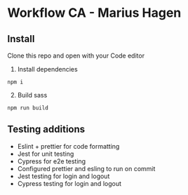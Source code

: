 # Workflow CA - Marius Hagen

## Install

Clone this repo and open with your Code editor

1. Install dependencies

```
npm i
```

2. Build sass

```
npm run build
```

## Testing additions

- Eslint + prettier for code formatting
- Jest for unit testing
- Cypress for e2e testing
- Configured prettier and esling to run on commit
- Jest testing for login and logout
- Cypress testing for login and logout
